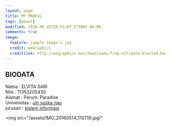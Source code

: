 ```yaml
---
layout: page
title: MY PROFIL
tags: [about]
modified: 2016-06-28T20:53:07.573882-04:00
comments: true
image:
  feature: sample-image-2.jpg
  credit: WeGraphics
  creditlink: http://wegraphics.net/downloads/free-ultimate-blurred-background-pack/
---
```

## BIODATA
Nama    : ELVITA SARI<br>
Nim     : 11353205430<br>
Alamat  : Perum. Paradise<br>
Universitas : [uin suska riau](http://uin-suska.ac.id)<br>
jurusan : [sistem informasi](http://sif.uin-suska.ac.id)<br>

<img src="/assets/IMG_20160514_110719.jpg/"<br>
